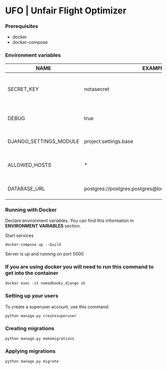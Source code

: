 # UFO | Unfair Flight Optimizer

### Prerequisites

- docker
- docker-compose

### Environment variables

| NAME                  | EXAMPLE              | DESCRIPTION                                        |
| --------------------- | ---------            | -------------------------------------------------- |
| SECRET_KEY            | notasecret           | A secret key for a particular Django installation. |
| DEBUG                 | true                 | Flag that turns on debug mode. `true` or `false`   |
| DJANGO_SETTINGS_MODULE| project.settings.base| Name of the settings module                        |
| ALLOWED_HOSTS         | *                    | List of allowed hosts, separated by comma(,)       |
| DATABASE_URL          | postgres://postgres:postgres@localhost:5432/nomadbooks           | Database connection URI                           |
### Running with Docker

Declare environment variables. You can find this information in **ENVIRONMENT VARIABLES** section.

Start services  
```
docker-compose up --build
```

Server is up and running on port 5000


### If you are using docker you will need to run this command to get into the container
```
docker exec -it nomadbooks_django sh
```

### Setting up your users

To create a superuser account, use this command:  
```
python manage.py createsuperuser
```

### Creating migrations
 
```
python manage.py makemigrations
```

### Applying migrations
 
```
python manage.py migrate
```